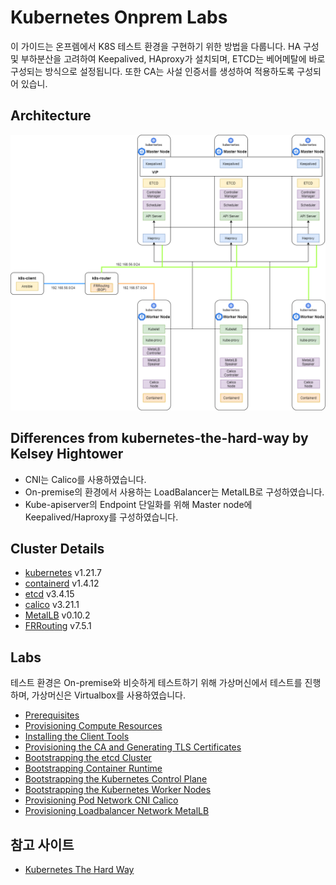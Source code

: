 # Kubernetes Onprem Labs

이 가이드는 온프렘에서 K8S 테스트 환경을 구현하기 위한 방법을 다룹니다.
HA 구성 및 부하분산을 고려하여 Keepalived, HAproxy가 설치되며, ETCD는 베어메탈에 바로 구성되는 방식으로 설정됩니다.
또한 CA는 사설 인증서를 생성하여 적용하도록 구성되어 있습니.

## Architecture

![architecture](docs/images/kubernetes_onprem_lab.png "architecture")

## Differences from kubernetes-the-hard-way by Kelsey Hightower 

* CNI는 Calico를 사용하였습니다.
* On-premise의 환경에서 사용하는 LoadBalancer는 MetalLB로 구성하였습니다.
* Kube-apiserver의 Endpoint 단일화를 위해 Master node에 Keepalived/Haproxy를 구성하였습니다.

## Cluster Details

* [kubernetes](https://github.com/kubernetes/kubernetes) v1.21.7
* [containerd](https://github.com/containerd/containerd) v1.4.12
* [etcd](https://github.com/coreos/etcd) v3.4.15
* [calico](https://github.com/projectcalico/calico) v3.21.1
* [MetalLB](https://metallb.universe.tf) v0.10.2
* [FRRouting](https://frrouting.org/) v7.5.1

## Labs

테스트 환경은 On-premise와 비슷하게 테스트하기 위해 가상머신에서 테스트를 진행하며, 가상머신은 Virtualbox를 사용하였습니다.

* [Prerequisites](docs/01-prerequisites.md)
* [Provisioning Compute Resources](docs/02-compute-resources.md)
* [Installing the Client Tools](docs/03-client-tools.md)
* [Provisioning the CA and Generating TLS Certificates](docs/04-certificate-authority.md)
* [Bootstrapping the etcd Cluster](docs/05-bootstrapping-etcd.md)
* [Bootstrapping Container Runtime](docs/06-bootstrapping-container-runtime.md)
* [Bootstrapping the Kubernetes Control Plane](docs/07-bootstrapping-kubernetes-control-plane.md)
* [Bootstrapping the Kubernetes Worker Nodes](docs/08-bootstrapping-kubernetes-workers.md)
* [Provisioning Pod Network CNI Calico](docs/09-provisioning-pod-network-cni-calico.md)
* [Provisioning Loadbalancer Network MetalLB](docs/10-provisioning-lb-network-metallb.md)


## 참고 사이트
* [Kubernetes The Hard Way](https://github.com/kelseyhightower/kubernetes-the-hard-way)
